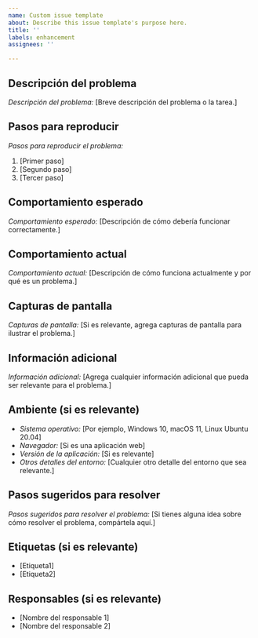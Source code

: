 ```yaml
---
name: Custom issue template
about: Describe this issue template's purpose here.
title: ''
labels: enhancement
assignees: ''

---
```


## Descripción del problema

*Descripción del problema:* [Breve descripción del problema o la tarea.]

## Pasos para reproducir

*Pasos para reproducir el problema:* 
1. [Primer paso]
2. [Segundo paso]
3. [Tercer paso]
   
## Comportamiento esperado

*Comportamiento esperado:* [Descripción de cómo debería funcionar correctamente.]

## Comportamiento actual

*Comportamiento actual:* [Descripción de cómo funciona actualmente y por qué es un problema.]

## Capturas de pantalla

*Capturas de pantalla:* [Si es relevante, agrega capturas de pantalla para ilustrar el problema.]

## Información adicional

*Información adicional:* [Agrega cualquier información adicional que pueda ser relevante para el problema.]

## Ambiente (si es relevante)

- *Sistema operativo:* [Por ejemplo, Windows 10, macOS 11, Linux Ubuntu 20.04]
- *Navegador:* [Si es una aplicación web]
- *Versión de la aplicación:* [Si es relevante]
- *Otros detalles del entorno:* [Cualquier otro detalle del entorno que sea relevante.]

## Pasos sugeridos para resolver

*Pasos sugeridos para resolver el problema:* [Si tienes alguna idea sobre cómo resolver el problema, compártela aquí.]

## Etiquetas (si es relevante)

- [Etiqueta1]
- [Etiqueta2]

## Responsables (si es relevante)

- [Nombre del responsable 1]
- [Nombre del responsable 2]

